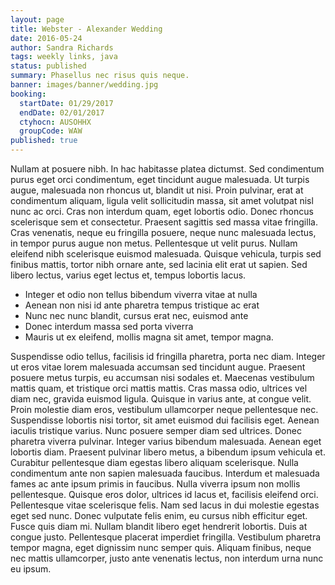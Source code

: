 ```yaml
---
layout: page
title: Webster - Alexander Wedding
date: 2016-05-24
author: Sandra Richards
tags: weekly links, java
status: published
summary: Phasellus nec risus quis neque.
banner: images/banner/wedding.jpg
booking:
  startDate: 01/29/2017
  endDate: 02/01/2017
  ctyhocn: AUSOHHX
  groupCode: WAW
published: true
---
```

Nullam at posuere nibh. In hac habitasse platea dictumst. Sed condimentum purus eget orci condimentum, eget tincidunt augue malesuada. Ut turpis augue, malesuada non rhoncus ut, blandit ut nisi. Proin pulvinar, erat at condimentum aliquam, ligula velit sollicitudin massa, sit amet volutpat nisl nunc ac orci. Cras non interdum quam, eget lobortis odio. Donec rhoncus scelerisque sem et consectetur. Praesent sagittis sed massa vitae fringilla. Cras venenatis, neque eu fringilla posuere, neque nunc malesuada lectus, in tempor purus augue non metus. Pellentesque ut velit purus. Nullam eleifend nibh scelerisque euismod malesuada. Quisque vehicula, turpis sed finibus mattis, tortor nibh ornare ante, sed lacinia elit erat ut sapien. Sed libero lectus, varius eget lectus et, tempus lobortis lacus.

* Integer et odio non tellus bibendum viverra vitae at nulla
* Aenean non nisi id ante pharetra tempus tristique ac erat
* Nunc nec nunc blandit, cursus erat nec, euismod ante
* Donec interdum massa sed porta viverra
* Mauris ut ex eleifend, mollis magna sit amet, tempor magna.

Suspendisse odio tellus, facilisis id fringilla pharetra, porta nec diam. Integer ut eros vitae lorem malesuada accumsan sed tincidunt augue. Praesent posuere metus turpis, eu accumsan nisi sodales et. Maecenas vestibulum mattis quam, et tristique orci mattis mattis. Cras massa odio, ultrices vel diam nec, gravida euismod ligula. Quisque in varius ante, at congue velit. Proin molestie diam eros, vestibulum ullamcorper neque pellentesque nec. Suspendisse lobortis nisi tortor, sit amet euismod dui facilisis eget. Aenean iaculis tristique varius. Nunc posuere semper diam sed ultrices. Donec pharetra viverra pulvinar. Integer varius bibendum malesuada. Aenean eget lobortis diam. Praesent pulvinar libero metus, a bibendum ipsum vehicula et. Curabitur pellentesque diam egestas libero aliquam scelerisque. Nulla condimentum ante non sapien malesuada faucibus.
Interdum et malesuada fames ac ante ipsum primis in faucibus. Nulla viverra ipsum non mollis pellentesque. Quisque eros dolor, ultrices id lacus et, facilisis eleifend orci. Pellentesque vitae scelerisque felis. Nam sed lacus in dui molestie egestas eget sed nunc. Donec vulputate felis enim, eu cursus nibh efficitur eget. Fusce quis diam mi. Nullam blandit libero eget hendrerit lobortis. Duis at congue justo. Pellentesque placerat imperdiet fringilla. Vestibulum pharetra tempor magna, eget dignissim nunc semper quis. Aliquam finibus, neque nec mattis ullamcorper, justo ante venenatis lectus, non interdum urna nunc eu ipsum.
